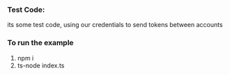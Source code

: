 ### Test Code: ###
its some test code, using our credentials to send tokens between accounts

### To run the example ###
1. npm i 
2. ts-node index.ts
